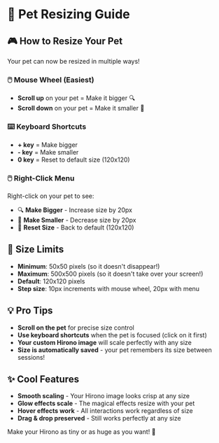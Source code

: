 # 📏 Pet Resizing Guide

## 🎮 How to Resize Your Pet

Your pet can now be resized in multiple ways!

### **🖱️ Mouse Wheel (Easiest)**
- **Scroll up** on your pet = Make it bigger 🔍
- **Scroll down** on your pet = Make it smaller 🔎

### **⌨️ Keyboard Shortcuts**
- **+ key** = Make bigger
- **- key** = Make smaller  
- **0 key** = Reset to default size (120x120)

### **🖱️ Right-Click Menu**
Right-click on your pet to see:
- 🔍 **Make Bigger** - Increase size by 20px
- 🔎 **Make Smaller** - Decrease size by 20px  
- 📏 **Reset Size** - Back to default (120x120)

## 📐 Size Limits
- **Minimum**: 50x50 pixels (so it doesn't disappear!)
- **Maximum**: 500x500 pixels (so it doesn't take over your screen!)
- **Default**: 120x120 pixels
- **Step size**: 10px increments with mouse wheel, 20px with menu

## 💡 Pro Tips
- **Scroll on the pet** for precise size control
- **Use keyboard shortcuts** when the pet is focused (click on it first)
- **Your custom Hirono image** will scale perfectly with any size
- **Size is automatically saved** - your pet remembers its size between sessions!

## ✨ Cool Features
- **Smooth scaling** - Your Hirono image looks crisp at any size
- **Glow effects scale** - The magical effects resize with your pet
- **Hover effects work** - All interactions work regardless of size
- **Drag & drop preserved** - Still works perfectly at any size

Make your Hirono as tiny or as huge as you want! 🌟